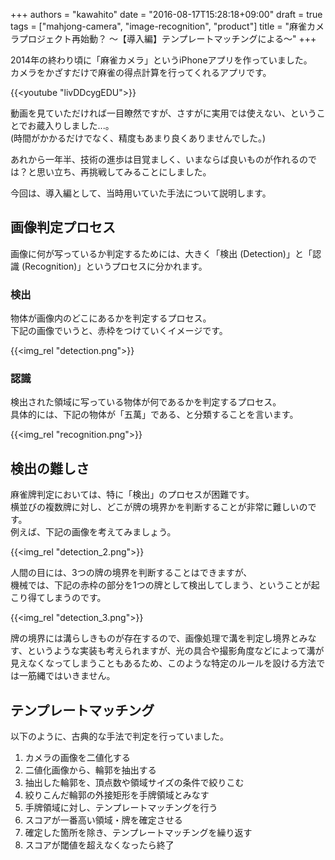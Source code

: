 +++
authors = "kawahito"
date = "2016-08-17T15:28:18+09:00"
draft = true
tags = ["mahjong-camera", "image-recognition", "product"]
title = "麻雀カメラプロジェクト再始動？ 〜【導入編】テンプレートマッチングによる〜"
+++

2014年の終わり頃に「麻雀カメラ」というiPhoneアプリを作っていました。  
カメラをかざすだけで麻雀の得点計算を行ってくれるアプリです。

{{<youtube "livDDcygEDU">}}

動画を見ていただければ一目瞭然ですが、さすがに実用では使えない、ということでお蔵入りしました...。  
(時間がかかるだけでなく、精度もあまり良くありませんでした。)  

あれから一年半、技術の進歩は目覚ましく、いまならば良いものが作れるのでは？と思い立ち、再挑戦してみることにしました。  

今回は、導入編として、当時用いていた手法について説明します。

## 画像判定プロセス
画像に何が写っているか判定するためには、大きく「検出 (Detection)」と「認識 (Recognition)」というプロセスに分かれます。

### 検出
物体が画像内のどこにあるかを判定するプロセス。  
下記の画像でいうと、赤枠をつけていくイメージです。

{{<img_rel "detection.png">}}

### 認識
検出された領域に写っている物体が何であるかを判定するプロセス。  
具体的には、下記の物体が「五萬」である、と分類することを言います。

{{<img_rel "recognition.png">}}

## 検出の難しさ
麻雀牌判定においては、特に「検出」のプロセスが困難です。  
横並びの複数牌に対し、どこが牌の境界かを判断することが非常に難しいのです。  
例えば、下記の画像を考えてみましょう。

{{<img_rel "detection_2.png">}}

人間の目には、3つの牌の境界を判断することはできますが、  
機械では、下記の赤枠の部分を1つの牌として検出してしまう、ということが起こり得てしまうのです。

{{<img_rel "detection_3.png">}}

牌の境界には溝らしきものが存在するので、画像処理で溝を判定し境界とみなす、というような実装も考えられますが、光の具合や撮影角度などによって溝が見えなくなってしまうこともあるため、このような特定のルールを設ける方法では一筋縄ではいきません。  

## テンプレートマッチング

以下のように、古典的な手法で判定を行っていました。

1. カメラの画像を二値化する
1. 二値化画像から、輪郭を抽出する
1. 抽出した輪郭を、頂点数や領域サイズの条件で絞りこむ
1. 絞りこんだ輪郭の外接矩形を手牌領域とみなす
1. 手牌領域に対し、テンプレートマッチングを行う
1. スコアが一番高い領域・牌を確定させる
1. 確定した箇所を除き、テンプレートマッチングを繰り返す
1. スコアが閾値を超えなくなったら終了
